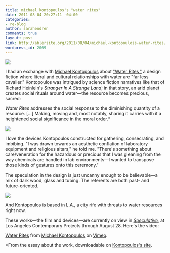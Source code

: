 ```yaml
---
title: michael kontopoulos's "water rites"
date: 2011-08-04 20:27:11 -04:00
categories:
- re-blog
author: sarahendren
comments: true
layout: post
link: http://ablersite.org/2011/08/04/michael-kontopouloss-water-rites/
wordpress_id: 2069
---
```


[![](http://ablersite.files.wordpress.com/2011/08/kontopolous2.png)](http://ablersite.files.wordpress.com/2011/08/kontopolous2.png)

I had an exchange with [Michael Kontopoulos](http://www.mkontopoulos.com/) about ["Water Rites,"](http://www.mkontopoulos.com/?p=847) a design fiction where literal and cultural relationships with water are "far less cavalier." Kontopoulos was intrigued by science fiction narratives like that of Richard Heinlein's _Stranger In A Strange Land_; in that story, an arid planet creates social rituals around water—the resource becomes precious, sacred:


_Water Rites_ addresses the social response to the diminishing quantity of a resource. [...] Making, moving and, most notably, sharing it carries with it a heightened social significance in the moral order.*


[![](http://ablersite.files.wordpress.com/2011/08/kontopoulos-at-11-19-28-am.png)](http://ablersite.files.wordpress.com/2011/08/kontopoulos-at-11-19-28-am.png)

I love the devices Kontopoulos constructed for gathering, consecrating, and imbibing. "I was drawn towards an aesthetic conflation of laboratory equipment and religious altars," he told me. "There's something about care/veneration for the hazardous or precious that I was gleaning from the way chemicals are handled in lab environments—I wanted to transpose those kinds of gestures onto this ceremony."

The speculation in the design is just uncanny enough to be believable—a mix of dark wood, glass and tubing. The referents are both past- and future-oriented.

[![](http://ablersite.files.wordpress.com/2011/08/kontopoulos3.png)](http://ablersite.files.wordpress.com/2011/08/kontopoulos3.png)

And Kontopoulos is based in L.A., a city rife with threats to water resources right now.

These works—the film and devices—are currently on view in [_Speculative_](http://www.welcometolace.org/exhibitions/view/speculative/), at Los Angeles Contemporary Projects through August 28. Here's the video:

[Water Rites](http://vimeo.com/26969650) from [Michael Kontopoulos](http://vimeo.com/user685206) on [Vimeo](http://vimeo.com).

*From the essay about the work, downloadable on [Kontopoulos's site](http://www.mkontopoulos.com/?p=847).
